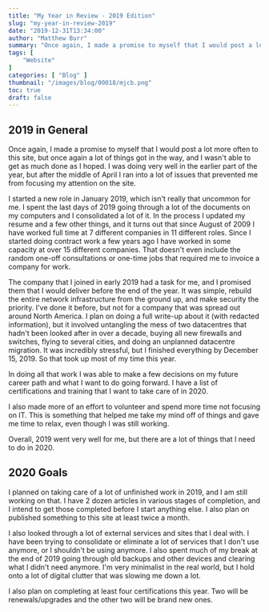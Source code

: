 ```yaml
---
title: "My Year in Review - 2019 Edition"
slug: "my-year-in-review-2019"
date: "2019-12-31T13:34:00"
author: "Matthew Burr"
summary: "Once again, I made a promise to myself that I would post a lot more often to this site, but once again a lot of things got in the way, and I wasn't able to get as much done as I hoped. I was doing very well in the earlier part of the year, but after the middle of April I ran into a lot of issues that prevented me from focusing my attention on the site."
tags: [
    "Website"
]
categories: [ "Blog" ]
thumbnail: "/images/blog/00018/mjcb.png"
toc: true
draft: false
---
```


## 2019 in General ##

Once again, I made a promise to myself that I would post a lot more often to this site, but once again a lot of things got in the way, and I wasn't able to get as much done as I hoped. I was doing very well in the earlier part of the year, but after the middle of April I ran into a lot of issues that prevented me from focusing my attention on the site.

I started a new role in January 2019, which isn't really that uncommon for me. I spent the last days of 2019 going through a lot of the documents on my computers and I consolidated a lot of it. In the process I updated my resume and a few other things, and it turns out that since August of 2009 I have worked full time at 7 different companies in 11 different roles. Since I started doing contract work a few years ago I have worked in some capacity at over 15 different companies. That doesn't even include the random one-off consultations or one-time jobs that required me to invoice a company for work.

The company that I joined in early 2019 had a task for me, and I promised them that I would deliver before the end of the year. It was simple, rebuild the entire network infrastructure from the ground up, and make security the priority. I've done it before, but not for a company that was spread out around North America. I plan on doing a full write-up about it (with redacted information), but it involved untangling the mess of two datacentres that hadn't been looked after in over a decade, buying all new firewalls and switches, flying to several cities, and doing an unplanned datacentre migration. It was incredibly stressful, but I finished everything by December 15, 2019. So that took up most of my time this year.

In doing all that work I was able to make a few decisions on my future career path and what I want to do going forward. I have a list of certifications and training that I want to take care of in 2020.

I also made more of an effort to volunteer and spend more time not focusing on IT. This is something that helped me take my mind off of things and gave me time to relax, even though I was still working.

Overall, 2019 went very well for me, but there are a lot of things that I need to do in 2020.

## 2020 Goals ##

I planned on taking care of a lot of unfinished work in 2019, and I am still working on that. I have 2 dozen articles in various stages of completion, and I intend to get those completed before I start anything else. I also plan on published something to this site at least twice a month.

I also looked through a lot of external services and sites that I deal with. I have been trying to consolidate or eliminate a lot of services that I don't use anymore, or I shouldn't be using anymore. I also spent much of my break at the end of 2019 going through old backups and other devices and clearing what I didn't need anymore. I'm very minimalist in the real world, but I hold onto a lot of digital clutter that was slowing me down a lot.

I also plan on completing at least four certifications this year. Two will be renewals/upgrades and the other two will be brand new ones.
